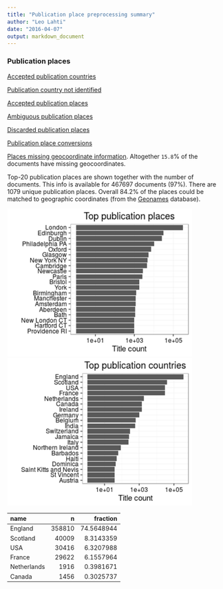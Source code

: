 ```yaml
---
title: "Publication place preprocessing summary"
author: "Leo Lahti"
date: "2016-04-07"
output: markdown_document
---
```


### Publication places

[Accepted publication countries](output.tables/country_accepted.csv)

[Publication country not identified](output.tables/publication_place_missingcountry.csv)

[Accepted publication places](output.tables/publication_place_accepted.csv)

[Ambiguous publication places](output.tables/publication_place_ambiguous.csv)

[Discarded publication places](output.tables/publication_place_discarded.csv)

[Publication place conversions](output.tables/publication_place_conversion_nontrivial.csv)

[Places missing geocoordinate information](output.tables/absentgeocoordinates.csv). Altogether ``15.8``% of the documents have missing geocoordinates.



Top-20 publication places are shown together with the number of documents. This info is available for 467697 documents (97%). There are 1079 unique publication places. Overall 84.2% of the places could be matched to geographic coordinates (from the [Geonames](http://download.geonames.org/export/dump/) database).


<img src="figure/summaryplace-1.png" title="plot of chunk summaryplace" alt="plot of chunk summaryplace" width="430px" /><img src="figure/summaryplace-2.png" title="plot of chunk summaryplace" alt="plot of chunk summaryplace" width="430px" />



|name        |      n|   fraction|
|:-----------|------:|----------:|
|England     | 358810| 74.5648944|
|Scotland    |  40009|  8.3143359|
|USA         |  30416|  6.3207988|
|France      |  29622|  6.1557964|
|Netherlands |   1916|  0.3981671|
|Canada      |   1456|  0.3025737|

